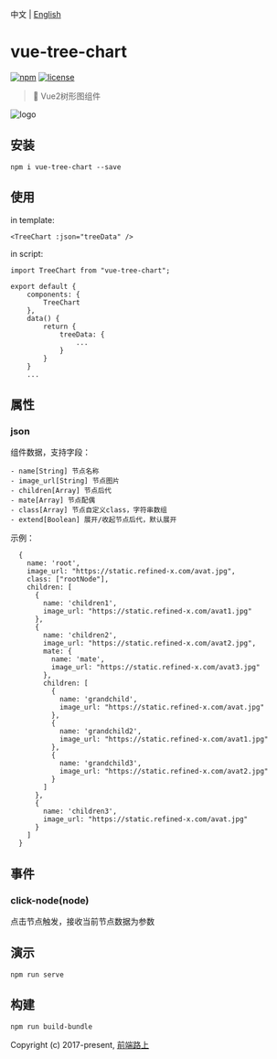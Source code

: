 中文 | [English](README.md)

# vue-tree-chart

[![npm](https://img.shields.io/npm/v/vue-tree-chart.svg)](https://www.npmjs.com/package/vue-tree-chart/)  [![license](https://img.shields.io/github/license/tower1229/Vue-Tree-Chart.svg)]()

> :deciduous_tree: Vue2树形图组件

![logo](https://refined-x.com/asset/vtc-logo.png)

## 安装

```
npm i vue-tree-chart --save
```

## 使用

in template: 

```
<TreeChart :json="treeData" />
```

in script:

```
import TreeChart from "vue-tree-chart";

export default {
	components: {
    	TreeChart
	},
	data() {
		return {
			treeData: {
				...
			}
		}
	}
	...
```

## 属性

### json

组件数据，支持字段：

```
- name[String] 节点名称
- image_url[String] 节点图片
- children[Array] 节点后代
- mate[Array] 节点配偶
- class[Array] 节点自定义class，字符串数组
- extend[Boolean] 展开/收起节点后代，默认展开
```

示例：

```
  {
    name: 'root',
    image_url: "https://static.refined-x.com/avat.jpg",
    class: ["rootNode"],
    children: [
      {
        name: 'children1',
        image_url: "https://static.refined-x.com/avat1.jpg"
      },
      {
        name: 'children2',
        image_url: "https://static.refined-x.com/avat2.jpg",
        mate: {
          name: 'mate',
          image_url: "https://static.refined-x.com/avat3.jpg"
        },
        children: [
          {
            name: 'grandchild',
            image_url: "https://static.refined-x.com/avat.jpg"
          },
          {
            name: 'grandchild2',
            image_url: "https://static.refined-x.com/avat1.jpg"
          },
          {
            name: 'grandchild3',
            image_url: "https://static.refined-x.com/avat2.jpg"
          }
        ]
      },
      {
        name: 'children3',
        image_url: "https://static.refined-x.com/avat.jpg"
      }
    ]
  }
```

## 事件

### click-node(node)

点击节点触发，接收当前节点数据为参数

## 演示

```
npm run serve
```

## 构建

``` bash
npm run build-bundle
```

Copyright (c) 2017-present, [前端路上](http://refined-x.com)
